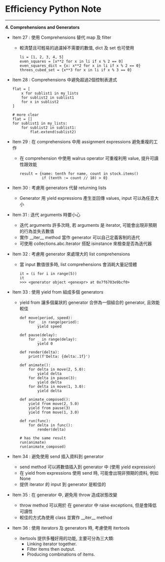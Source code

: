 # Efficiency Python Note
<hr>

**4. Comprehensions and Generators**

- Item 27 : 使用 Comprehensions 替代 map 及 filter
  * 較清楚且可輕易的過濾掉不需要的數值, dict 及 set 也可使用
    ```
    li = [1, 2, 3, 4, 5]
    even_squares = [x**2 for x in li if x % 2 == 0]
    even_squares_dict = {x: x**2 for x in li if x % 2 == 0}
    threes_cubed_set = {x**3 for x in li if x % 3 == 0}
    ```

- Item 28 : Comprehensions 中避免超過2個控制表達式
    ```
    flat = [
        x for sublist1 in my_lists
        for sublist2 in sublist1
        for x in sublist2
    ]

    # more clear
    flat = []
    for sublist1 in my_lists:
        for sublist2 in sublist1:
            flat.extend(sublist2)
    ```

- Item 29 : 在 comprehensions 中用 assignment expressions 避免重複的工作
  * 在 comprehension 中使用 walrus operator 可重複利用 value, 提升可讀性跟效能
    ```
    result = {name: tenth for name, count in stock.items() 
              if (tenth := count // 10) > 0}
    ```

- Item 30 : 考慮用 generators 代替 returning lists
  * Generator 用 yield expressions 產生並回傳 values, input 可以為任意大小

- Item 31 : 迭代 arguments 時要小心
  * 迭代 arguments 許多次時, 若 arguments 是 iterator, 可能會出現非預期的行為並失去數值
  * 實作 \_\_iter\_\_ method 當作 generator 可以自己定義客制的迭代
  * 可使用 collections.abc.Iterator 搭配 isinstance 來檢查是否為迭代器

- Item 32 : 考慮用 generator 來處理大的 list comprehensions
  * 當 input 數值很多時, list comprehensions 會消耗大量記憶體
    ```
    it = (i for i in range(5))
    it
    >>> <generator object <genexpr> at 0x7f6703e9bcf0>    
    ```

- Item 33 : 使用 yield from 組成多個 generators
  * yield from 讓多個巢狀的 generator 合併為一個組合的 generator, 且效能較佳
    ```
    def move(period, speed):
        for _ in range(period):
            yield speed

    def pause(delay):
        for _ in range(delay):
            yield 0

    def render(delta):
        print(f'Delta: {delta:.1f}')

    def animate():
        for delta in move(2, 5.0):
            yield delta
        for delta in pause(3):
            yield delta
        for delta in move(1, 3.0):
            yield delta

    def animate_composed():
        yield from move(2, 5.0)
        yield from pause(3)
        yield from move(1, 3.0)

    def run(func):
        for delta in func():
            render(delta)

    # has the same result
    run(animate)
    run(animate_composed)
    ```

- Item 34 : 避免使用 send 插入資料到 generator
  * send method 可以將數值插入到 generator 中 (使用 yield expression)
  * 在 yield from expressions 使用 send 時, 可能會出現非預期的資料, 例如 None
  * 提供 iterator 的 input 到 generator 是較佳的

- Item 35 : 在 generator 中, 避免用 throw 造成狀態改變
    * throw method 可以用於 在 generator 中 raise exceptions, 但是會降低可讀性
    * 較佳的方式為使用 class 並實作 \_\_iter\_\_ method

- Item 36 : 使用 iterators 及 generators 時, 考慮使用 itertools
    * itertools 提供多種好用的功能, 主要可分為三大類:
      * Linking iterator together.
      * Filter items then output.
      * Producing combinations of items.

